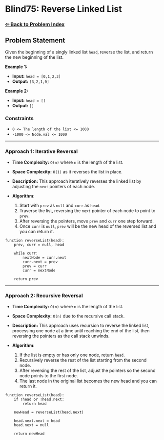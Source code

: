 # Blind75: Reverse Linked List

### [⇦ Back to Problem Index](../../index.md)

## Problem Statement

Given the beginning of a singly linked list `head`, reverse the list, and return the new beginning of the list.

**Example 1:**

-   **Input:** `head = [0,1,2,3]`
-   **Output:** `[3,2,1,0]`

**Example 2:**

-   **Input:** `head = []`
-   **Output:** `[]`

### Constraints

-   `0 <= The length of the list <= 1000`
-   `-1000 <= Node.val <= 1000`

---

### Approach 1: Iterative Reversal

-   **Time Complexity:** `O(n)` where `n` is the length of the list.
-   **Space Complexity:** `O(1)` as it reverses the list in place.
-   **Description:** This approach iteratively reverses the linked list by adjusting the `next` pointers of each node.
-   **Algorithm:**

    1. Start with `prev` as `null` and `curr` as `head`.
    2. Traverse the list, reversing the `next` pointer of each node to point to `prev`.
    3. After reversing the pointers, move `prev` and `curr` one step forward.
    4. Once `curr` is `null`, `prev` will be the new head of the reversed list and you can return it.

```pseudo
function reverseList(head):
	prev, curr = null, head

	while curr:
		nextNode = curr.next
		curr.next = prev
		prev = curr
		curr = nextNode

	return prev
```

---

### Approach 2: Recursive Reversal

-   **Time Complexity:** `O(n)` where `n` is the length of the list.
-   **Space Complexity:** `O(n)` due to the recursive call stack.
-   **Description:** This approach uses recursion to reverse the linked list, processing one node at a time until reaching the end of the list, then reversing the pointers as the call stack unwinds.
-   **Algorithm:**

    1. If the list is empty or has only one node, return `head`.
    2. Recursively reverse the rest of the list starting from the second node.
    3. After reversing the rest of the list, adjust the pointers so the second node points to the first node.
    4. The last node in the original list becomes the new head and you can return it.

```pseudo
function reverseList(head):
	if !head or !head.next:
		return head

	newHead = reverseList(head.next)

	head.next.next = head
	head.next = null

	return newHead
```

